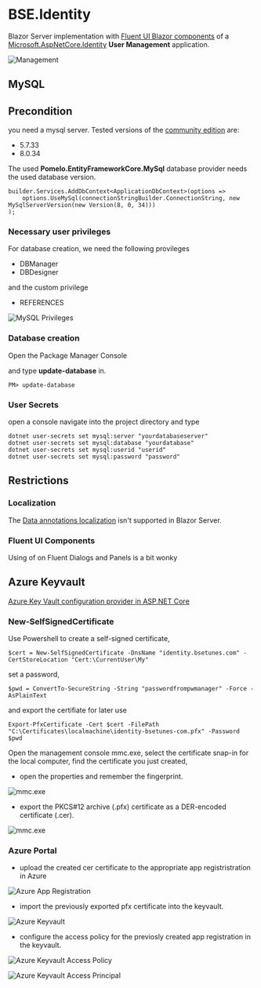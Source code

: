 # BSE.Identity

Blazor Server implementation with [Fluent UI Blazor components](https://www.fluentui-blazor.net/) of a [Microsoft.AspNetCore.Identity](https://learn.microsoft.com/en-us/aspnet/core/security/authentication/identity?view=aspnetcore-7.0&tabs=visual-studio) **User Management** application.

![Management](/docs/images/User%20Management_2023-11-04_09-55-28.gif)

## MySQL

## Precondition

you need a mysql server. Tested versions of the [community edition](https://dev.mysql.com/downloads/mysql/) are:
- 5.7.33
- 8.0.34

The used **Pomelo.EntityFrameworkCore.MySql** database provider needs the used database version.

```
builder.Services.AddDbContext<ApplicationDbContext>(options =>
    options.UseMySql(connectionStringBuilder.ConnectionString, new MySqlServerVersion(new Version(8, 0, 34)))
);
```

### Necessary user privileges

For database creation, we need the following provileges

- DBManager
- DBDesigner

and the custom privilege

- REFERENCES

![MySQL Privileges](/docs/images/MySQL-UserPrivileges.png)

### Database creation

Open the Package Manager Console

and type **update-database** in.

```
PM> update-database
```

### User Secrets

open a console navigate into the project directory and type 

```
dotnet user-secrets set mysql:server "yourdatabaseserver"
dotnet user-secrets set mysql:database "yourdatabase"
dotnet user-secrets set mysql:userid "userid"
dotnet user-secrets set mysql:password "password"
```

## Restrictions

### Localization
The [Data annotations localization](https://github.com/dotnet/aspnetcore/issues/12158) isn't supported in Blazor Server.

### Fluent UI Components
Using of <FluentCheckbox/> on Fluent Dialogs and Panels is a bit wonky

## Azure Keyvault

[Azure Key Vault configuration provider in ASP.NET Core](https://learn.microsoft.com/en-us/aspnet/core/security/key-vault-configuration?view=aspnetcore-7.0#use-application-id-and-x509-certificate-for-non-azure-hosted-apps)

### New-SelfSignedCertificate
Use Powershell to create a self-signed certificate,

```
$cert = New-SelfSignedCertificate -DnsName "identity.bsetunes.com" -CertStoreLocation "Cert:\CurrentUser\My"
```
set a password,
```
$pwd = ConvertTo-SecureString -String "passwordfrompwmanager" -Force -AsPlainText
```
and export the certifiate for later use
```
Export-PfxCertificate -Cert $cert -FilePath "C:\Certificates\localmachine\identity-bsetunes-com.pfx" -Password $pwd
```

Open the management console mmc.exe, select the certificate snap-in for the local computer, find the certificate you just created, 

- open the properties and remember the fingerprint.


![mmc.exe](/docs/images/self-signed-certificate-thumbprint.png)

- export the PKCS#12 archive (.pfx) certificate as a DER-encoded certificate (.cer).

![mmc.exe](/docs/images/self-signed-certificate-export.png)

### Azure Portal

- upload the created cer certificate to the appropriate app registristration in Azure

![Azure App Registration](/docs/images/azure-app-reg-upload-cer-cerificate.png)

- import the previously exported pfx certificate into the keyvault.

![Azure Keyvault](/docs/images/azure-keyvault-import-pfx-certficate.png)

- configure the access policy for the previosly created app registration in the keyvault.

![Azure Keyvault Access Policy](/docs/images/azure-keyvault-configure-access-policy.png)

![Azure Keyvault Access Principal](/docs/images/azure-keyvault-configure-access-policy-principal.png)